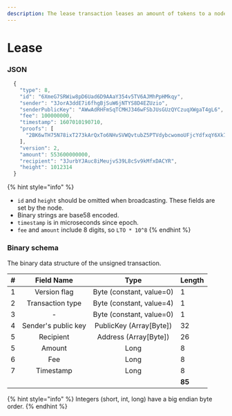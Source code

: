 ```yaml
---
description: The lease transaction leases an amount of tokens to a node for staking.
---
```


# Lease

### JSON

```javascript
  {
    "type": 8,
    "id": "6XmeG7SRWiw8pD6Uad6D9AAaY354v5TV6AJMhPpHMkqy",
    "sender": "3JorA3ddE7i6fhgBjSuW6jNTYS8D4EZUzio",
    "senderPublicKey": "AWwAdRHFmSqTCMHJ346wFSbJUsGUzQYCzuqXWgaT4gL6",
    "fee": 100000000,
    "timestamp": 1607010190710,
    "proofs": [
      "2BK6wTH75N78ixT273kArQxTo6NHvSVWQvtubZ5PTVdybcwomoUFjcYdfxqY6Xk7BpePjDbyr9aWdE5iZxQLq63J"
    ],
    "version": 2,
    "amount": 553600000000,
    "recipient": "3JurbYJAuc8iMeujvS39L8cSv9kMfxDACYR",
    "height": 1012314
  }
```

{% hint style="info" %}
* `id` and `height` should be omitted when broadcasting. These fields are set by the node.
* Binary strings are base58 encoded.
* `timestamp` is in microseconds since epoch.
* `fee` and `amount` include 8 digits, so `LTO * 10^8`
{% endhint %}

### Binary schema

The binary data structure of the unsigned transaction.

| \# | Field Name | Type | Length |
| :--- | :---: | :---: | :--- |
| 1 | Version flag | Byte \(constant, value=0\) | 1 |
| 2 | Transaction type | Byte \(constant, value=4\) | 1 |
| 3 | - | Byte \(constant, value=0\) | 1 |
| 4 | Sender's public key | PublicKey \(Array\[Byte\]\) | 32 |
| 5 | Recipient | Address \(Array\[Byte\]\) | 26 |
| 5 | Amount | Long | 8 |
| 6 | Fee | Long | 8 |
| 7 | Timestamp | Long | 8 |
|  |  |  | **85** |

{% hint style="info" %}
Integers \(short, int, long\) have a big endian byte order.
{% endhint %}

